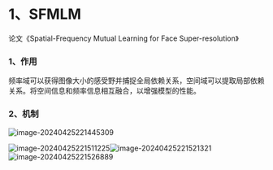 # 1、SFMLM

论文《Spatial-Frequency Mutual Learning for Face Super-resolution》

### 1、作用

频率域可以获得图像大小的感受野并捕捉全局依赖关系，空间域可以提取局部依赖关系。将空间信息和频率信息相互融合，以增强模型的性能。

### 2、机制

![image-20240425221445309](C:\Users\pytorch\AppData\Roaming\Typora\typora-user-images\image-20240425221445309.png)

![image-20240425221511225](C:\Users\pytorch\AppData\Roaming\Typora\typora-user-images\image-20240425221511225.png)![image-20240425221521321](C:\Users\pytorch\AppData\Roaming\Typora\typora-user-images\image-20240425221521321.png)![image-20240425221526889](C:\Users\pytorch\AppData\Roaming\Typora\typora-user-images\image-20240425221526889.png)
